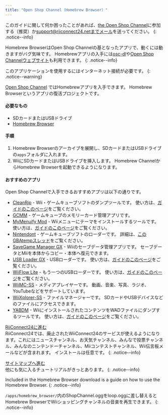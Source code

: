 ```yaml
---
title: "Open Shop Channel（Homebrew Browser）"
---
```


このガイドに関して何か困ったことがあれば、[the Open Shop Channel](https://discord.gg/osc)に参加する（推奨）か[support@riiconnect24.netまでメール](mailto:support@riiconnect24.net)を送ってください。
{: .notice--info}

Homebrew BrowserはOpen Shop Channelの基となったアプリで、動くには動きますがバグ気味です。 Homebrewアプリの入手には[osc-dl](https://github.com/dhtdht020/osc-dl/releases/latest)や[Open Shop Channelウェブサイト](https://oscwii.org/)も利用できます。
{: .notice--info}

このアプリケーションを使用するにはインターネット接続が必要です。
{: .notice--warning}

[Open Shop Channel](https://oscwii.org/) ではHomebrewアプリを入手できます。 Homebrew Browserというアプリの復活プロジェクトです。

#### 必要なもの
* SDカードまたはUSBドライブ
* [Homebrew Browser](/assets/files/homebrew_browser_v0.3.9e.zip)

#### 手順

1. Homebrew Browserのアーカイブを展開し、SDカードまたはUSBドライブの`apps`フォルダに入れます。
2. WiiにSDカードまたはUSBドライブを挿入します。 Homebrew ChannelからHomebrew Browserを起動できるようになります。

#### おすすめのアプリ

Open Shop Channelで入手できるおすすめアプリは以下の通りです。

- [CleanRip](https://oscwii.org/library/app/CleanRip) - Wii・ゲームキューブソフトのダンプツールです。 使い方は、[ガイドのこのページ](dump-games)をご覧ください。
- [GCMM](https://oscwii.org/library/app/gcmm) - ゲームキューブのメモリーカード管理アプリです。
- [MyMenuify Mod](https://oscwii.org/library/app/mymenuifymod) - Wiiメニューにテーマをインストールするツールです。 使い方は、[ガイドのこのページ](themes)をご覧ください。
- [Nintendont](https://oscwii.org/library/app/nintendont) - ゲームキューブソフトのローダーです。 詳細は、[このGBAtempスレッド](https://gbatemp.net/threads/nintendont.349258/)をご覧ください。
- [SaveGame Manager GX](https://oscwii.org/library/app/savegame_manager_gx) - Wiiのセーブデータ管理アプリです。 セーブデータとMiiを本体からコピー・本体へ復元できます。
- [USB Loader GX](https://oscwii.org/library/app/usbloader_gx) - USBローダーです。 使い方は、[ガイドのこのページ](usbloadergx)をご覧ください。
- [WiiFlow Lite](https://oscwii.org/library/app/wiiflow) - もう一つのUSBローダーです。 使い方は、[ガイドのこのページ](wiiflow)をご覧ください。
- [WiiMC-SS](https://oscwii.org/library/app/wiimc-ss) - メディアプレイヤーです。 動画、音楽、写真、ラジオ、YouTubeなどをサポートしています。
- [WiiXplorer-SS](https://oscwii.org/library/app/wiixplorer-ss) - ファイルマネージャーです。 SDカードやUSBデバイスなどのファイルにアクセスできます。
- [YABDM](https://oscwii.org/library/app/Yet-Another-BlueDump-Mod) - WiiにインストールされたコンテンツをWADファイルにダンプするツールです。 使い方は、[ガイドのこのページ](dump-wads)をご覧ください。

[RiiConnect24に進む](riiconnect24)<br> RiiConnect24では、廃止されたWiiConnect24のサービスが使えるようになります。これにはニュースチャンネル、お天気チャンネル、みんなで投票チャンネル、みんなのニンテンドーチャンネル、Miiコンテストチャンネル、Wii伝言板メールなどが含まれます。 インストールは任意です。
{: .notice--info}

[サイトマップへ進む](site-navigation)<br> 他にも気に入るチュートリアルがきっとあります。
{: .notice--info}

Included in the Homebrew Browser download is a guide on how to use the Homebrew Browser.
{: .notice--info}

`/apps/homebrew_browser/`内のShopChannel.oggをloop.oggに差し替えるとHomebrew BrowserでWiiショッピングチャンネルの音楽を再生できます。
{: .notice--info}
